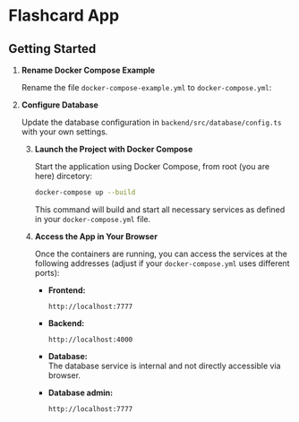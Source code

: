 # Flashcard App

## Getting Started

1. **Rename Docker Compose Example**

    Rename the file `docker-compose-example.yml` to `docker-compose.yml`:


2. **Configure Database**

    Update the database configuration in `backend/src/database/config.ts` with your own settings.

    3. **Launch the Project with Docker Compose**

        Start the application using Docker Compose, from root (you are here) dircetory:

        ```bash
        docker-compose up --build
        ```

        This command will build and start all necessary services as defined in your `docker-compose.yml` file.

    4. **Access the App in Your Browser**

        Once the containers are running, you can access the services at the following addresses (adjust if your `docker-compose.yml` uses different ports):

        - **Frontend:**  
          ```
          http://localhost:7777
          ```
        - **Backend:**  
          ```
          http://localhost:4000
          ```
        - **Database:**  
          The database service is internal and not directly accessible via browser.

        - **Database admin:**  
          ```
          http://localhost:7777
          ```
